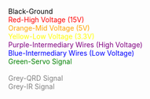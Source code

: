 <span style="color:black">Black-Ground</span>
<br>
<span style="color:red">Red-High Voltage (15V)</span>
<br>
<span style="color:orange">Orange-Mid Voltage (5V)</span>
<br>
<span style="color:yellow">Yellow-Low Voltage (3.3V)</span>
<br>
<span style="color:purple">Purple-Intermediary Wires (High Voltage)</span>
<br>
<span style="color:blue">Blue-Intermediary Wires (Low Voltage)</span>
<br>
<span style="color:green">Green-Servo Signal</span>
<br>
<span style="color:white">White-Motor Signal</span>
<br>
<span style="color:grey">Grey-QRD Signal</span>
<br>
<span style="color:grey">Grey-IR Signal</span>

